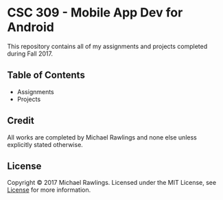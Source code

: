 # CSC 309 - Mobile App Dev for Android
This repository contains all of my assignments and projects completed during Fall 2017.

## Table of Contents
* Assignments
* Projects


## Credit
All works are completed by Michael Rawlings and none else unless explicitly stated otherwise.

## License
Copyright &copy; 2017 Michael Rawlings. Licensed under the MIT License, see [License](LICENSE) for more information.
